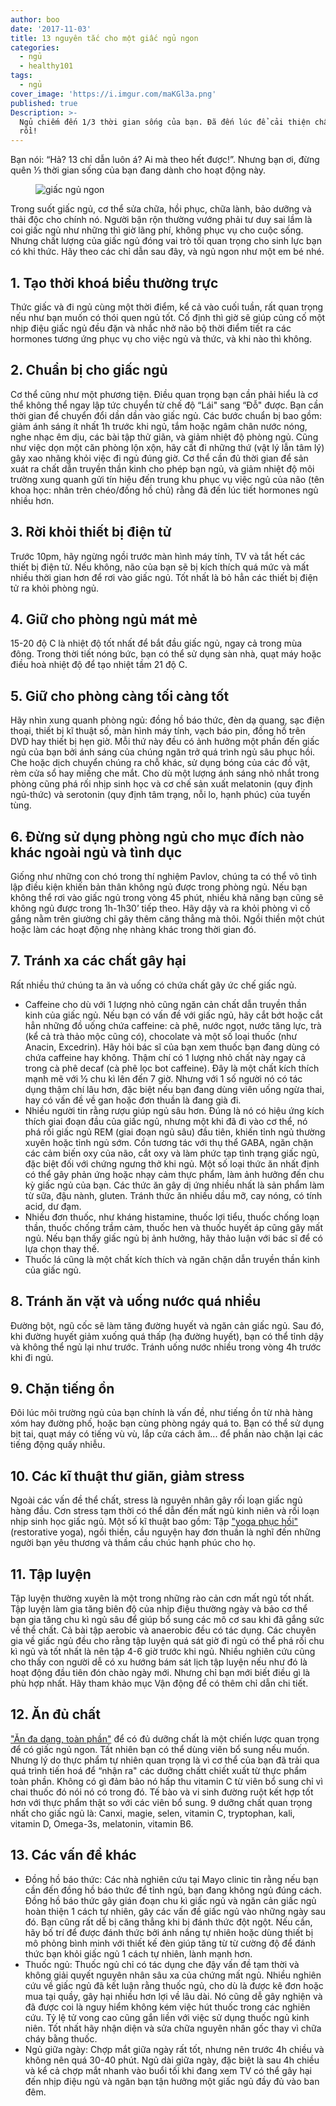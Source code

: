 ```yaml
---
author: boo
date: '2017-11-03'
title: 13 nguyên tắc cho một giấc ngủ ngon
categories:
  - ngủ
  - healthy101
tags:
  - ngủ
cover_image: 'https://i.imgur.com/maKGl3a.png'
published: true
Description: >-
  Ngủ chiếm đến 1/3 thời gian sống của bạn. Đã đến lúc để cải thiện chất lượng
  rồi!
---
```


Bạn nói: “Hả? 13 chỉ dẫn luôn á? Ai mà theo hết được!”. Nhưng bạn ơi, đừng quên ⅓ thời gian sống của bạn đang dành cho hoạt động này.

<figure class="full tc"><img src="https://images.unsplash.com/photo-1503756755766-151cb0cd465f?fit=crop&w=1200&h=400" alt="giấc ngủ ngon" class="w-100"></figure>

Trong suốt giấc ngủ, cơ thể sửa chữa, hồi phục, chữa lành, bảo dưỡng và thải độc cho chính nó. Người bận rộn thường vướng phải tư duy sai lầm là coi giấc ngủ như những thì giờ lãng phí, không phục vụ cho cuộc sống. Nhưng chất lượng của giấc ngủ đóng vai trò tối quan trọng cho sinh lực bạn có khi thức. Hãy theo các chỉ dẫn sau đây, và ngủ ngon như một em bé nhé.

## 1. Tạo thời khoá biểu thường trực
Thức giấc và đi ngủ cùng một thời điểm, kể cả vào cuối tuần, rất quan trọng nếu như bạn muốn có thói quen ngủ tốt. Cố định thì giờ sẽ giúp củng cố một nhịp điệu giấc ngủ đều đặn và nhắc nhở não bộ thời điểm tiết ra các hormones tương ứng phục vụ cho việc ngủ và thức, và khi nào thì không.

## 2. Chuẩn bị cho giấc ngủ
Cơ thể cũng như một phương tiện. Điều quan trọng bạn cần phải hiểu là cơ thể không thể ngay lập tức chuyển từ chế độ “Lái" sang “Đỗ" được. Bạn cần thời gian để chuyển đổi dần dần vào giấc ngủ. Các bước chuẩn bị bao gồm: giảm ánh sáng ít nhất 1h trước khi ngủ, tắm hoặc ngâm chân nước nóng, nghe nhạc êm dịu, các bài tập thử giãn, và giảm nhiệt độ phòng ngủ. Cũng như việc dọn một căn phòng lộn xộn, hãy cất đi những thứ (vật lý lẫn tâm lý) gây xao nhãng khỏi việc đi ngủ đúng giờ. Cơ thể cần đủ thời gian để sản xuát ra chất dẫn truyền thần kinh cho phép bạn ngủ, và giảm nhiệt độ môi trường xung quanh gửi tín hiệu đến trung khu phục vụ việc ngủ của não (tên khoa học: nhân trên chéo/đồng hồ chủ) rằng đã đến lúc tiết hormones ngủ nhiều hơn.

## 3. Rời khỏi thiết bị điện tử
Trước 10pm, hãy ngừng ngồi trước màn hình máy tính, TV và tắt hết các thiết bị điện tử. Nếu không, não của bạn sẽ bị kích thích quá mức và mất nhiều thời gian hơn để rơi vào giấc ngủ. Tốt nhất là bỏ hẳn các thiết bị điện tử ra khỏi phòng ngủ.

## 4. Giữ cho phòng ngủ mát mẻ
15-20 độ C là nhiệt độ tốt nhất để bắt đầu giấc ngủ, ngay cả trong mùa đông. Trong thời tiết nóng bức, bạn có thể sử dụng sàn nhà, quạt máy hoặc điều hoà nhiệt độ để tạo nhiệt tầm 21 độ C.

## 5. Giữ cho phòng càng tối càng tốt
Hãy nhìn xung quanh phòng ngủ: đồng hồ báo thức, đèn dạ quang, sạc điện thoại, thiết bị kĩ thuật số, màn hình máy tính, vạch báo pin, đồng hồ trên DVD hay thiết bị hẹn giờ. Mỗi thứ này đều có ảnh hưởng một phần đến giấc ngủ của bạn bởi ánh sáng của chúng ngăn trở quá trình ngủ sâu phục hồi. Che hoặc dịch chuyển chúng ra chỗ khác, sử dụng bóng của các đồ vật, rèm cửa sổ hay miếng che mắt. Cho dù một lượng ánh sáng nhỏ nhắt trong phòng cũng phá rối nhịp sinh học và cơ chế sản xuất melatonin (quy định ngủ-thức) và serotonin (quy định tâm trạng, nỗi lo, hạnh phúc) của tuyến tùng.

## 6. Đừng sử dụng phòng ngủ cho mục đích nào khác ngoài ngủ và tình dục
Giống như những con chó trong thí nghiệm Pavlov, chúng ta có thể vô tình lập điều kiện khiến bản thân không ngủ được trong phòng ngủ. Nếu bạn không thể rơi vào giấc ngủ trong vòng 45 phút, nhiều khả năng bạn cũng sẽ không ngủ được trong 1h-1h30’ tiếp theo. Hãy dậy và ra khỏi phòng vì cố gắng nằm trên giường chỉ gây thêm căng thẳng mà thôi. Ngồi thiền một chút hoặc làm các hoạt động nhẹ nhàng khác trong thời gian đó.

## 7. Tránh xa các chất gây hại
Rất nhiều thứ chúng ta ăn và uống có chứa chất gây ức chế giấc ngủ.

* Caffeine cho dù với 1 lượng nhỏ cũng ngăn cản chất dẫn truyền thần kinh của giấc ngủ. Nếu bạn có vấn đề với giấc ngủ, hãy cắt bớt hoặc cắt hẳn những đồ uống chứa caffeine: cà phê, nước ngọt, nước tăng lực, trà (kể cả trà thảo mộc cũng có), chocolate và một số loại thuốc (như Anacin, Excedrin).  Hãy hỏi bác sĩ của bạn xem thuốc bạn đang dùng có chứa caffeine hay không. Thậm chí có 1 lượng nhỏ chất này ngay cả trong cà phê decaf (cà phê lọc bot caffeine). Đây là một chất kích thích mạnh mẽ với ½ chu kì lên đến 7 giờ. Nhưng với 1 số người nó có tác dụng thậm chí lâu hơn, đặc biệt nếu bạn đang dùng viên uống ngừa thai, hay có vấn đề về gan hoặc đơn thuần là đang già đi.
* Nhiều người tin rằng rượu giúp ngủ sâu hơn. Đúng là nó có hiệu ứng kích thích giai đoạn đầu của giấc ngủ, nhưng một khi đã đi vào cơ thể, nó phá rối giấc ngủ REM (giai đoạn ngủ sâu) đầu tiên, khiến tỉnh ngủ thường xuyên hoặc tỉnh ngủ sớm. Cồn tương tác với thụ thể GABA, ngăn chặn các cảm biến oxy của não, cắt oxy và làm phức tạp tình trạng giấc ngủ, đặc biệt đối với chứng ngưng thở khi ngủ.
Một số loại thức ăn nhất định có thể gây phản ứng hoặc nhạy cảm thực phẩm, làm ảnh hưởng đến chu kỳ giấc ngủ của bạn. Các thức ăn gây dị ứng nhiều nhất là  sản phẩm làm từ sữa, đậu nành, gluten. Tránh thức ăn nhiều dầu mỡ, cay nóng, có tính acid, dư đạm.
* Nhiều đơn thuốc, như kháng histamine, thuốc lợi tiểu, thuốc chống loạn thần, thuốc chống trầm cảm, thuốc hen và thuốc huyết áp cũng gây mất ngủ. Nếu bạn thấy giấc ngủ bị ảnh hưởng, hãy thảo luận với bác sĩ để có lựa chọn thay thế.
* Thuốc lá cũng là một chất kích thích và ngăn chặn dẫn truyền thần kinh của giấc ngủ.

## 8. Tránh ăn vặt và uống nước quá nhiều
Đường bột, ngũ cốc sẽ làm tăng đường huyết và ngăn cản giấc ngủ. Sau đó, khi đường huyết giảm xuống quá thấp (hạ đường huyết), bạn có thể tỉnh dậy và không thể ngủ lại như trước.
Tránh uống nước nhiều trong vòng 4h trước khi đi ngủ.

## 9. Chặn tiếng ồn
Đôi lúc môi trường ngủ của bạn chính là vấn đề, như tiếng ồn từ nhà hàng xóm hay đường phố, hoặc bạn cùng phòng ngáy quá to. Bạn có thể sử dụng bịt tai, quạt máy có tiếng vù vù, lắp cửa cách âm... để phần nào chặn lại các tiếng động quấy nhiễu.

## 10. Các kĩ thuật thư giãn, giảm stress
Ngoài các vấn đề thể chất, stress là nguyên nhân gây rối loạn giấc ngủ hàng đầu. Cơn stress tạm thời có thể dẫn đến mất ngủ kinh niên và rối loạn nhịp sinh học giấc ngủ. Một số kĩ thuật bao gồm: Tập ["yoga phục hồi"](/posts/3-phuong-phap-giam-stress-hieu-qua-nhat-cho-nguoi-hien-dai)(restorative yoga), ngồi thiền, cầu nguyện hay đơn thuần là nghĩ đến những người bạn yêu thương và thầm cầu chúc hạnh phúc cho họ.

## 11. Tập luyện
Tập luyện thường xuyên là một trong những rào cản cơn mất ngủ tốt nhất. Tập luyện làm gia tăng biên độ của nhịp điệu thường ngày và bảo cơ thể bạn gia tăng chu kì ngủ sâu để giúp bổ sung các mô cơ sau khi đã gắng sức về thể chất. Cả bài tập aerobic và anaerobic đều có tác dụng. Các chuyên gia về giấc ngủ đều cho rằng tập luyện quá sát giờ đi ngủ có thể phá rối chu kì ngủ và tốt nhất là nên tập 4-6 giờ trước khi ngủ. Nhiều nghiên cứu cũng cho thấy con người dễ có xu hướng bám sát lịch tập luyện nếu như đó là hoạt động đầu tiên đón chào ngày mới. Nhưng chỉ bạn mới biết điều gì là phù hợp nhất. Hãy tham khảo mục Vận động để có thêm chỉ dẫn chi tiết.

## 12. Ăn đủ chất
["Ăn đa dạng, toàn phần"](/posts/10-nguyen-tac-an-uong-bat-bien) để có đủ dưỡng chất là một chiến lược quan trọng để có giấc ngủ ngon. Tất nhiên bạn có thể dùng viên bổ sung nếu muốn. Nhưng lý do thực phẩm tự nhiên quan trọng là vì cơ thể của bạn đã trải qua quá trình tiến hoá để “nhận ra" các dưỡng chấtt chiết xuất từ thực phẩm toàn phần. Không có gì đảm bảo nó hấp thu vitamin C từ viên bổ sung chỉ vì chai thuốc đó nói nó có trong đó. Tế bào và vi sinh đường ruột kết hợp tốt hơn với thực phẩm thật so với các viên bổ sung. 9 dưỡng chất quan trọng nhất cho giấc ngủ là: Canxi, magie, selen, vitamin C, tryptophan, kali, vitamin D, Omega-3s, melatonin, vitamin B6.

## 13. Các vấn đề khác
* Đồng hồ báo thức: Các nhà nghiên cứu tại Mayo clinic tin rằng nếu bạn cần đến đồng hồ báo thức để tỉnh ngủ, bạn đang không ngủ đúng cách. Đồng hồ báo thức gây gián đoạn chu kì giấc ngủ và ngăn cản giấc ngủ hoàn thiện 1 cách tự nhiên, gây các vấn đề giấc ngủ vào những ngày sau đó. Bạn cũng rất dễ bị căng thẳng khi bị đánh thức đột ngột. Nếu cần, hãy bố trí để được đánh thức bởi ánh nắng tự nhiên hoặc dùng thiết bị mô phỏng bình minh với thiết kế đèn giúp tăng từ từ cường độ để đánh thức bạn khỏi giấc ngủ 1 cách tự nhiên, lành mạnh hơn.
* Thuốc ngủ: Thuốc ngủ chỉ có tác dụng che đậy vấn đề tạm thời và không giải quyết nguyên nhân sâu xa của chứng mất ngủ. Nhiều nghiên cứu về giấc ngủ đã kết luận rằng thuốc ngủ, cho dù là được kê đơn hoặc mua tại quầy, gây hại nhiều hơn lợi về lâu dài. Nó cũng dễ gây nghiện và đã được coi là nguy hiểm không kém việc hút thuốc trong các nghiên cứu. Tỷ lệ tử vong cao cũng gắn liền với việc sử dụng thuốc ngủ kinh niên. Tốt nhất hãy nhận diện và sửa chữa nguyên nhân gốc thay vì chữa cháy bằng thuốc.
* Ngủ giữa ngày: Chợp mắt giữa ngày rất tốt, nhưng nên trước 4h chiều và không nên quá 30-40 phút. Ngủ dài giữa ngày, đặc biệt là sau 4h chiều và kể cả chợp mắt nhanh vào buổi tối khi đang xem TV có thể gây hại đến nhịp điệu ngủ và ngăn bạn tận hưởng một giấc ngủ đầy đủ vào ban đêm.
